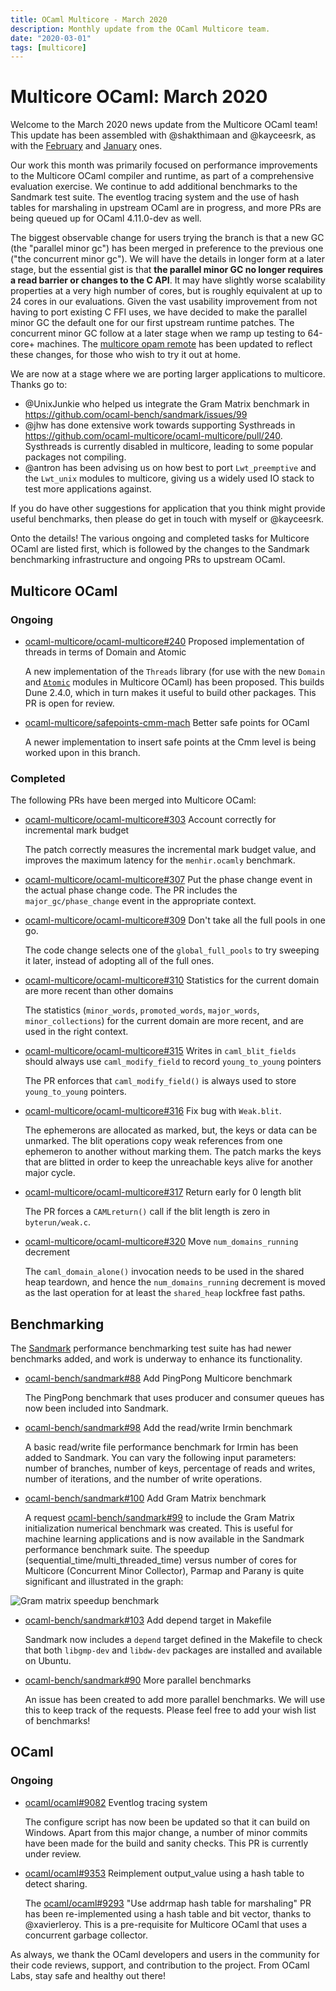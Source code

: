 ```yaml
---
title: OCaml Multicore - March 2020
description: Monthly update from the OCaml Multicore team.
date: "2020-03-01"
tags: [multicore]
---
```


# Multicore OCaml: March 2020

Welcome to the March 2020 news update from the Multicore OCaml team!  This update has been assembled with @shakthimaan and @kayceesrk, as with the [February](https://discuss.ocaml.org/t/multicore-ocaml-feb-2020-update/5227) and [January](https://discuss.ocaml.org/t/multicore-ocaml-january-2020-update/5090) ones.

Our work this month was primarily focused on performance improvements to the Multicore OCaml compiler and runtime, as part of a comprehensive evaluation exercise. We continue to add additional benchmarks to the Sandmark test suite. The eventlog tracing system and the use of hash tables for marshaling in upstream OCaml are in progress, and more PRs are being queued up for OCaml 4.11.0-dev as well.

The biggest observable change for users trying the branch is that a new GC (the "parallel minor gc") has been merged in preference to the previous one ("the concurrent minor gc").  We will have the details in longer form at a later stage, but the essential gist is that **the parallel minor GC no longer requires a read barrier or changes to the C API**.  It may have slightly worse scalability properties at a very high number of cores, but is roughly equivalent at up to 24 cores in our evaluations.  Given the vast usability improvement from not having to port existing C FFI uses, we have decided to make the parallel minor GC the default one for our first upstream runtime patches. The concurrent minor GC follow at a later stage when we ramp up testing to 64-core+ machines.  The [multicore opam remote](https://github.com/ocaml-multicore/multicore-opam) has been updated to reflect these changes, for those who wish to try it out at home.

We are now at a stage where we are porting larger applications to multicore.  Thanks go to:
- @UnixJunkie who helped us integrate the Gram Matrix benchmark in https://github.com/ocaml-bench/sandmark/issues/99
- @jhw has done extensive work towards supporting Systhreads in https://github.com/ocaml-multicore/ocaml-multicore/pull/240. Systhreads is currently disabled in multicore, leading to some popular packages not compiling. 
- @antron has been advising us on how best to port `Lwt_preemptive` and the `Lwt_unix` modules to multicore, giving us a widely used IO stack to test more applications against.

If you do have other suggestions for application that you think might provide useful benchmarks, then please do get in touch with myself or @kayceesrk.

Onto the details! The various ongoing and completed tasks for Multicore OCaml are listed first, which is followed by the changes to the Sandmark benchmarking infrastructure and ongoing PRs to upstream OCaml.

## Multicore OCaml

### Ongoing

* [ocaml-multicore/ocaml-multicore#240](https://github.com/ocaml-multicore/ocaml-multicore/pull/240)
  Proposed implementation of threads in terms of Domain and Atomic

  A new implementation of the `Threads` library (for use with the new `Domain` and [`Atomic`](/api/Atomic.html) modules in Multicore OCaml) has been proposed. This builds Dune 2.4.0, which in turn makes it useful to build other packages. This PR is open for review.

* [ocaml-multicore/safepoints-cmm-mach](https://github.com/anmolsahoo25/ocaml-multicore/tree/safepoints-cmm-mach)
  Better safe points for OCaml

  A newer implementation to insert safe points at the Cmm level is being worked upon in this branch.

### Completed

The following PRs have been merged into Multicore OCaml:

* [ocaml-multicore/ocaml-multicore#303](https://github.com/ocaml-multicore/ocaml-multicore/pull/303)
  Account correctly for incremental mark budget

  The patch correctly measures the incremental mark budget value, and improves the maximum latency for the `menhir.ocamly` benchmark.

* [ocaml-multicore/ocaml-multicore#307](https://github.com/ocaml-multicore/ocaml-multicore/pull/307)
  Put the phase change event in the actual phase change code. The PR includes the `major_gc/phase_change` event in the appropriate context.

* [ocaml-multicore/ocaml-multicore#309](https://github.com/ocaml-multicore/ocaml-multicore/pull/309)
  Don't take all the full pools in one go.

  The code change selects one of the `global_full_pools` to try sweeping it later, instead of adopting all of the full ones.

* [ocaml-multicore/ocaml-multicore#310](https://github.com/ocaml-multicore/ocaml-multicore/pull/310)
  Statistics for the current domain are more recent than other domains

  The statistics (`minor_words`, `promoted_words`, `major_words`, `minor_collections`) for the current domain are more recent, and are used in the right context.

* [ocaml-multicore/ocaml-multicore#315](https://github.com/ocaml-multicore/ocaml-multicore/pull/315)
  Writes in `caml_blit_fields` should always use `caml_modify_field` to record `young_to_young` pointers

  The PR enforces that `caml_modify_field()` is always used to store `young_to_young` pointers.

* [ocaml-multicore/ocaml-multicore#316](https://github.com/ocaml-multicore/ocaml-multicore/pull/316)
  Fix bug with `Weak.blit`.

  The ephemerons are allocated as marked, but, the keys or data can be unmarked. The blit operations copy weak references from one ephemeron to another without marking them. The patch marks the keys that are blitted in order to keep the unreachable keys alive for another major cycle.

* [ocaml-multicore/ocaml-multicore#317](https://github.com/ocaml-multicore/ocaml-multicore/pull/317)
  Return early for 0 length blit

  The PR forces a `CAMLreturn()` call if the blit length is zero in `byterun/weak.c`.

* [ocaml-multicore/ocaml-multicore#320](https://github.com/ocaml-multicore/ocaml-multicore/pull/320)
  Move `num_domains_running` decrement

  The `caml_domain_alone()` invocation needs to be used in the shared heap teardown, and hence the `num_domains_running` decrement is moved as the last operation for at least the `shared_heap` lockfree fast paths.

## Benchmarking

The [Sandmark](https://github.com/ocaml-bench/sandmark) performance benchmarking test suite has had newer benchmarks added, and work is underway to enhance its functionality.

* [ocaml-bench/sandmark#88](https://github.com/ocaml-bench/sandmark/pull/88)
  Add PingPong Multicore benchmark

  The PingPong benchmark that uses producer and consumer queues has now been included into Sandmark.

* [ocaml-bench/sandmark#98](https://github.com/ocaml-bench/sandmark/pull/98)
  Add the read/write Irmin benchmark

  A basic read/write file performance benchmark for Irmin has been added to Sandmark. You can vary the following input parameters: number of branches, number of keys, percentage of reads and writes, number of iterations, and the number of write operations.

* [ocaml-bench/sandmark#100](https://github.com/ocaml-bench/sandmark/issues/100)
  Add Gram Matrix benchmark

  A request
  [ocaml-bench/sandmark#99](https://github.com/ocaml-bench/sandmark/issues/99) to include the Gram Matrix initialization numerical benchmark was created. This is useful for machine learning applications and is now available in the Sandmark performance benchmark suite. The speedup (sequential_time/multi_threaded_time) versus number of cores for Multicore (Concurrent Minor Collector), Parmap and Parany is quite significant and illustrated in the graph:

![Gram matrix speedup benchmark](https://discuss.ocaml.org/uploads/short-url/4GHKI2C3Au8iHUwZqGwpiR42Ori.png) 

* [ocaml-bench/sandmark#103](https://github.com/ocaml-bench/sandmark/pull/103)
  Add depend target in Makefile

  Sandmark now includes a `depend` target defined in the Makefile to check that both `libgmp-dev` and `libdw-dev` packages are installed and available on Ubuntu.

* [ocaml-bench/sandmark#90](https://github.com/ocaml-bench/sandmark/issues/90)
  More parallel benchmarks

  An issue has been created to add more parallel benchmarks. We will use this to keep track of the requests. Please feel free to add your wish list of benchmarks!

## OCaml

### Ongoing

* [ocaml/ocaml#9082](https://github.com/ocaml/ocaml/pull/9082) Eventlog tracing system

  The configure script has now been be updated so that it can build on Windows. Apart from this major change, a number of minor commits have been made for the build and sanity checks. This PR is currently under review.

* [ocaml/ocaml#9353](https://github.com/ocaml/ocaml/pull/9353)
  Reimplement output_value using a hash table to detect sharing.

  The [ocaml/ocaml#9293](https://github.com/ocaml/ocaml/pull/9293) "Use addrmap hash table for marshaling" PR has been re-implemented using a hash table and bit vector, thanks to @xavierleroy. This is a pre-requisite for Multicore OCaml that uses a concurrent garbage collector.

As always, we thank the OCaml developers and users in the community for their code reviews, support, and contribution to the project. From OCaml Labs, stay safe and healthy out there!
